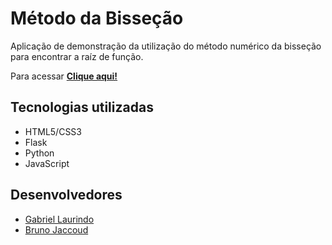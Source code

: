 # Método da Bisseção

Aplicação de demonstração da utilização do método numérico da bisseção para encontrar a raíz de função.

Para acessar __[Clique aqui!](https://bissection-method.herokuapp.com/)__

## Tecnologias utilizadas

- HTML5/CSS3
- Flask
- Python
- JavaScript

## Desenvolvedores

- [Gabriel Laurindo](https://github.com/gabriel-laurindo-1)
- [Bruno Jaccoud](https://github.com/jaccoudb)
